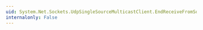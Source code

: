 ```yaml
---
uid: System.Net.Sockets.UdpSingleSourceMulticastClient.EndReceiveFromSource(System.IAsyncResult,System.Int32@)
internalonly: False
---
```

